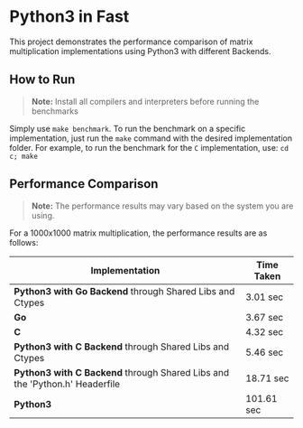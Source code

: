 # Python3 in Fast 

This project demonstrates the performance comparison of matrix multiplication implementations using Python3 with different Backends.

## How to Run

> **Note:** Install all compilers and interpreters before running the benchmarks

Simply use `make benchmark`. To run the benchmark on a specific implementation, just run the `make` command with the desired implementation folder. For example, to run the benchmark for the `C` implementation, use: `cd c; make`

## Performance Comparison

> **Note:** The performance results may vary based on the system you are using. 

For a 1000x1000 matrix multiplication, the performance results are as follows:

| Implementation                                                                    | Time Taken                |
|-----------------------------------------------------------------------------------|---------------------------|
| **Python3 with Go Backend** through Shared Libs and Ctypes                        | 3.01 sec                  |
| **Go**                                                                            | 3.67 sec                  |
| **C**                                                                             | 4.32 sec                  |
| **Python3 with C Backend** through Shared Libs and Ctypes                         | 5.46 sec                  |
| **Python3 with C Backend** through Shared Libs and the 'Python.h' Headerfile      | 18.71 sec                 |
| **Python3**                                                                       | 101.61 sec                |
